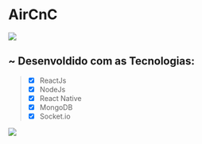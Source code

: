 # AirCnC
  <div>
<img src="https://github.com/robertomendoncaa/aircnc/raw/master/mobile/src/assets/logo.svg?sanitize=true" />
</div>


## ~ Desenvoldido com as Tecnologias:

> - [x] ReactJs
> - [x] NodeJs 
> - [x] React Native
> - [x] MongoDB
> - [x] Socket.io

![](https://uploaddeimagens.com.br/images/002/628/520/full/img.jpg?1588541807)
